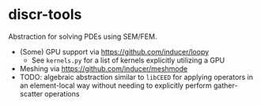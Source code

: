 # discr-tools

Abstraction for solving PDEs using SEM/FEM.
- (Some) GPU support via https://github.com/inducer/loopy
    - See `kernels.py` for a list of kernels explicitly utilizing a GPU
- Meshing via https://github.com/inducer/meshmode
- TODO: algebraic abstraction similar to `libCEED` for applying operators in an
  element-local way without needing to explicitly perform gather-scatter
  operations
